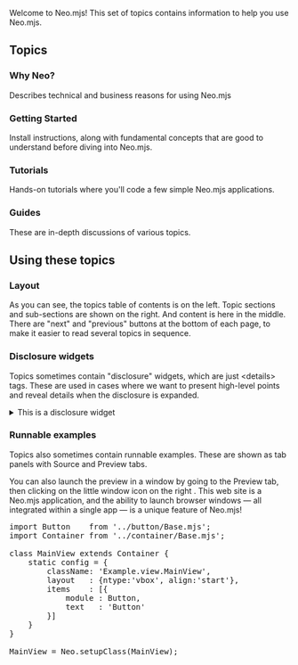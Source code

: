 Welcome to Neo.mjs! This set of topics contains information to help you use Neo.mjs. 


## Topics

### Why Neo?

Describes technical and business reasons for using Neo.mjs

### Getting Started

Install instructions, along with fundamental concepts that are good to understand before diving into Neo.mjs.

### Tutorials

Hands-on tutorials where you'll code a few simple Neo.mjs applications.

### Guides

These are in-depth discussions of various topics.

## Using these topics

### Layout 

As you can see, the topics table of contents is on the left. Topic sections and sub-sections are shown on the right.
And content is here in the middle. There are "next" and "previous" buttons at the bottom of each page, to make it
easier to read several topics in sequence. 

### Disclosure widgets

Topics sometimes contain "disclosure" widgets, which are just &lt;details> tags. These are used in cases 
where we want to present high-level points and reveal details when the disclosure is expanded.

<details>
<summary>This is a disclosure widget</summary>
<p style="background-color:lightgreen;padding:8px">This is a fascinating piece of information which is revealed when the widget is expanded.</p>
</details>

### Runnable examples

Topics also sometimes contain runnable examples. These are shown as tab panels with Source and Preview tabs.

You can also launch the preview in a window by going to the Preview tab, then clicking on the little window
icon on the right  <span class="far fa-xs fa-window-maximize"></span>. This web site is a Neo.mjs application,
and the ability to launch browser windows &mdash; all integrated within a single app &mdash; is a unique feature of Neo.mjs!

<pre data-neo>
import Button    from '../button/Base.mjs';
import Container from '../container/Base.mjs';

class MainView extends Container {
    static config = {
        className: 'Example.view.MainView',
        layout   : {ntype:'vbox', align:'start'},
        items    : [{
            module : Button,
            text   : 'Button'
        }]
    }
}

MainView = Neo.setupClass(MainView);
</pre>
